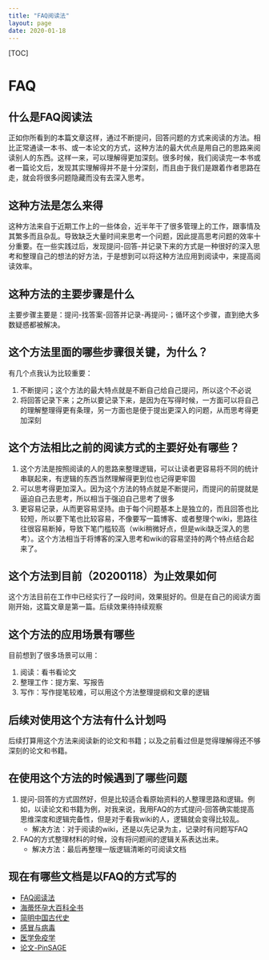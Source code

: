 ```yaml
---
title: "FAQ阅读法"
layout: page
date: 2020-01-18
---
```


[TOC]

# FAQ

## 什么是FAQ阅读法
正如你所看到的本篇文章这样，通过不断提问，回答问题的方式来阅读的方法。相比正常通读一本书、或一本论文的方式，这种方法的最大优点是用自己的思路来阅读别人的东西。这样一来，可以理解得更加深刻。很多时候，我们阅读完一本书或者一篇论文后，发现其实理解得并不是十分深刻，而且由于我们是跟着作者思路在走，就会将很多问题隐藏而没有去深入思考。

## 这种方法是怎么来得
这种方法来自于近期工作上的一些体会，近半年干了很多管理上的工作，跟事情及其繁多而且杂乱。导致缺乏大量时间来思考一个问题，因此提高思考问题的效率十分重要。在一些实践过后，发现提问-回答-并记录下来的方式是一种很好的深入思考和整理自己的想法的好方法，于是想到可以将这种方法应用到阅读中，来提高阅读效率。

## 这种方法的主要步骤是什么
主要步骤主要是：提问-找答案-回答并记录-再提问-；循环这个步骤，直到绝大多数疑惑都被解决。

## 这个方法里面的哪些步骤很关键，为什么？
有几个点我认为比较重要：
1. 不断提问；这个方法的最大特点就是不断自己给自己提问，所以这个不必说
2. 将回答记录下来；之所以要记录下来，是因为在写得时候，一方面可以将自己的理解整理得更有条理，另一方面也是便于提出更深入的问题，从而思考得更加深刻

## 这个方法相比之前的阅读方式的主要好处有哪些？
1. 这个方法是按照阅读的人的思路来整理逻辑，可以让读者更容易将不同的统计串联起来，有逻辑的东西当然理解得更到位也记得更牢固
2. 可以思考得更加深入。因为这个方法的特点就是不断提问，而提问的前提就是逼迫自己去思考，所以相当于强迫自己思考了很多
3. 更容易记录，从而更容易坚持。由于每个问题基本上是独立的，而且回答也比较短，所以要下笔也比较容易，不像要写一篇博客、或者整理个wiki，思路往往很容易断掉，导致下笔门槛较高（wiki稍微好点，但是wiki缺乏深入的思考）。这个方法相当于将博客的深入思考和wiki的容易坚持的两个特点结合起来了。

## 这个方法到目前（20200118）为止效果如何
这个方法目前在工作中已经实行了一段时间，效果挺好的。但是在自己的阅读方面刚开始，这篇文章是第一篇。后续效果待持续观察

## 这个方法的应用场景有哪些
目前想到了很多场景可以用：
1. 阅读：看书看论文
2. 整理工作：提方案、写报告
3. 写作：写作提笔较难，可以用这个方法整理提纲和文章的逻辑

## 后续对使用这个方法有什么计划吗
后续打算用这个方法来阅读新的论文和书籍；以及之前看过但是觉得理解得还不够深刻的论文和书籍。

## 在使用这个方法的时候遇到了哪些问题
1. 提问-回答的方式固然好，但是比较适合看原始资料的人整理思路和逻辑。例如，以读论文和书籍为例，对我来说，我用FAQ的方式提问-回答确实能提高思维深度和逻辑完备性，但是对于看我wiki的人，逻辑就会变得比较乱。
    - 解决方法：对于阅读的wiki，还是以先记录为主，记录时有问题写FAQ
2. FAQ的方式整理材料的时候，没有将问题间的逻辑关系表达出来。
    - 解决方法：最后再整理一版逻辑清晰的可阅读文档

## 现在有哪些文档是以FAQ的方式写的
- [FAQ阅读法](/wiki/about/faq-learning.html)
- [海蒂怀孕大百科全书](/wiki/baby/baby-heidi.html)
- [简明中国古代史](/wiki/history/old-china.html)
- [感冒与病毒](/wiki/medicine/cold-virus.html)
- [医学免疫学](/wiki/medicine/immunology.html)
- [论文-PinSAGE](/wiki/machine-learning/gnn/pinsage.html)